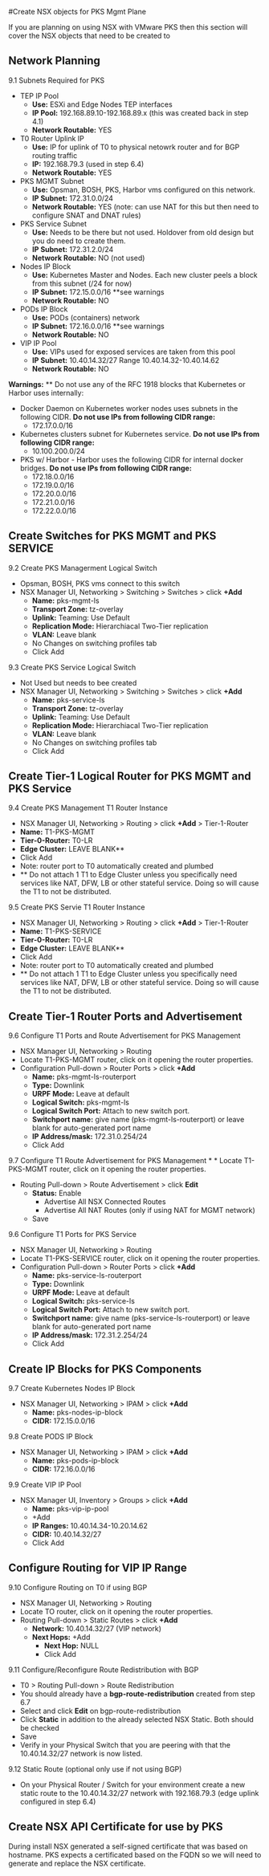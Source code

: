 #Create NSX objects for PKS Mgmt Plane

If you are planning on using NSX with VMware PKS then this section will cover the NSX objects that need to be created to

## Network Planning
9.1 Subnets Required for PKS
  * TEP IP Pool
    * **Use:** ESXi and Edge Nodes TEP interfaces
    * **IP Pool:** 192.168.89.10-192.168.89.x (this was created back in step 4.1)
    * **Network Routable:** YES
  * T0 Router Uplink IP
    * **Use:** IP for uplink of T0 to physical netowrk router and for BGP routing traffic
    * **IP:** 192.168.79.3 (used in step 6.4)
    * **Network Routable:** YES
  * PKS MGMT Subnet
    * **Use:** Opsman, BOSH, PKS, Harbor vms configured on this network.
    * **IP Subnet:** 172.31.0.0/24
    * **Network Routable:** YES (note: can use NAT for this but then need to configure SNAT and DNAT rules)
  * PKS Service Subnet
    * **Use:** Needs to be there but not used.  Holdover from old design but you do need to create them.
    * **IP Subnet:** 172.31.2.0/24
    * **Network Routable:** NO (not used)
  * Nodes IP Block
    * **Use:** Kubernetes Master and Nodes. Each new cluster peels a block from this subnet (/24 for now)
    * **IP Subnet:** 172.15.0.0/16 **see warnings
    * **Network Routable:** NO
  * PODs IP Block
    * **Use:** PODs (containers) network
    * **IP Subnet:** 172.16.0.0/16 **see warnings
    * **Network Routable:** NO
  * VIP IP Pool
    * **Use:** VIPs used for exposed services are taken from this pool
    * **IP Subnet:** 10.40.14.32/27
    Range 10.40.14.32-10.40.14.62
    * **Network Routable:** NO

  **Warnings:** ** Do not use any of the RFC 1918 blocks that Kubernetes or Harbor uses internally:

  * Docker Daemon on Kubernetes worker nodes uses subnets in the following CIDR.  **Do not use IPs from following CIDR range:**
    * 172.17.0.0/16
  * Kubernetes clusters subnet for Kubernetes service.  **Do not use IPs from following CIDR range:**
    * 10.100.200.0/24
  * PKS w/ Harbor - Harbor uses the following CIDR for internal docker bridges.  **Do not use IPs from following CIDR range:**
    * 172.18.0.0/16
    * 172.19.0.0/16
    * 172.20.0.0/16
    * 172.21.0.0/16
    * 172.22.0.0/16

## Create Switches for PKS MGMT and PKS SERVICE

9.2 Create PKS Managerment Logical Switch
  * Opsman, BOSH, PKS vms connect to this switch
  * NSX Manager UI, Networking > Switching > Switches > click **+Add**
    * **Name:** pks-mgmt-ls
    * **Transport Zone:** tz-overlay
    * **Uplink:** Teaming: Use Default
    * **Replication Mode:** Hierarchiacal Two-Tier replication
    * **VLAN:** Leave blank
    * No Changes on switching profiles tab
    * Click Add

9.3 Create PKS Service Logical Switch
  * Not Used but needs to bee created
  * NSX Manager UI, Networking > Switching > Switches > click **+Add**
    * **Name:** pks-service-ls
    * **Transport Zone:** tz-overlay
    * **Uplink:** Teaming: Use Default
    * **Replication Mode:** Hierarchiacal Two-Tier replication
    * **VLAN:** Leave blank
    * No Changes on switching profiles tab
    * Click Add

## Create Tier-1 Logical Router for PKS MGMT and PKS Service

9.4 Create PKS Management T1 Router Instance
  * NSX Manager UI, Networking > Routing > click **+Add** > Tier-1-Router
  * **Name:** T1-PKS-MGMT
  * **Tier-0-Router:** T0-LR
  * **Edge Cluster:** LEAVE BLANK**
  * Click Add
  * Note: router port to T0 automatically created and plumbed
  * ** Do not attach 1 T1 to Edge Cluster unless you specifically need services like NAT, DFW, LB or other stateful service.  Doing so will cause the T1 to not be distributed.

  9.5 Create PKS Servie T1 Router Instance
  * NSX Manager UI, Networking > Routing > click **+Add** > Tier-1-Router
  * **Name:** T1-PKS-SERVICE
  * **Tier-0-Router:** T0-LR
  * **Edge Cluster:** LEAVE BLANK**
  * Click Add
  * Note: router port to T0 automatically created and plumbed
  * ** Do not attach 1 T1 to Edge Cluster unless you specifically need services like NAT, DFW, LB or other stateful service.  Doing so will cause the T1 to not be distributed.

## Create Tier-1 Router Ports and Advertisement

9.6 Configure T1 Ports and Route Advertisement for PKS Management
  * NSX Manager UI, Networking > Routing
  * Locate T1-PKS-MGMT router, click on it opening the router properties.
  * Configuration Pull-down > Router Ports > click **+Add**
    * **Name:** pks-mgmt-ls-routerport
    * **Type:** Downlink
    * **URPF Mode:** Leave at default
    * **Logical Switch:** pks-mgmt-ls
    * **Logical Switch Port:** Attach to new switch port.
    * **Switchport name:** give name (pks-mgmt-ls-routerport) or leave blank for auto-generated port name
    * **IP Address/mask:** 172.31.0.254/24
    * Click Add
  
  9.7 Configure T1 Route Advertisement for PKS Management
    * * Locate T1-PKS-MGMT router, click on it opening the router properties.
  * Routing Pull-down > Route Advertisement > click **Edit**
    * **Status:** Enable
      * Advertise All NSX Connected Routes
      * Advertise All NAT Routes (only if using NAT for MGMT network)
    * Save

9.6 Configure T1 Ports for PKS Service
  * NSX Manager UI, Networking > Routing
  * Locate T1-PKS-SERVICE router, click on it opening the router properties.
  * Configuration Pull-down > Router Ports > click **+Add**
    * **Name:** pks-service-ls-routerport
    * **Type:** Downlink
    * **URPF Mode:** Leave at default
    * **Logical Switch:** pks-service-ls
    * **Logical Switch Port:** Attach to new switch port.
    * **Switchport name:** give name (pks-service-ls-routerport) or leave blank for auto-generated port name
    * **IP Address/mask:** 172.31.2.254/24
    * Click Add

## Create IP Blocks for PKS Components
9.7 Create Kubernetes Nodes IP Block
  * NSX Manager UI, Networking > IPAM > click **+Add**
    * **Name:** pks-nodes-ip-block
    * **CIDR:** 172.15.0.0/16

9.8 Create PODS IP Block
  * NSX Manager UI, Networking > IPAM > click **+Add**
    * **Name:** pks-pods-ip-block
    * **CIDR:** 172.16.0.0/16

9.9 Create VIP IP Pool
  * NSX Manager UI, Inventory > Groups > click **+Add**
    * **Name:** pks-vip-ip-pool
    * +Add
    * **IP Ranges:** 10.40.14.34-10.20.14.62
    * **CIDR:** 10.40.14.32/27
    * Click Add

## Configure Routing for VIP IP Range
9.10 Configure Routing on T0 if using BGP
  * NSX Manager UI, Networking > Routing
  * Locate TO router, click on it opening the router properties.
  * Routing Pull-down > Static Routes > click **+Add**
    * **Network:** 10.40.14.32/27 (VIP network)
    * **Next Hops:** +Add
      * **Next Hop:** NULL
      * Click Add

9.11 Configure/Reconfigure Route Redistribution with BGP
  * T0 > Routing Pull-down > Route Redistribution
  * You should already have a **bgp-route-redistribution** created from step 6.7
  * Select and click **Edit** on bgp-route-redistribution
  * Click **Static** in addition to the already selected NSX Static.  Both should be checked
  * Save
  * Verify in your Physical Switch that you are peering with that the 10.40.14.32/27 network is now listed.

9.12 Static Route (optional only use if not using BGP)
  * On your Physical Router / Switch for your environment create a new static route to the 10.40.14.32/27 network with 192.168.79.3 (edge uplink configured in step 6.4)

  ## Create NSX API Certificate for use by PKS

  During install NSX generated a self-signed certificate that was based on hostname.  PKS expects a certificated based on the FQDN so we will need to generate and replace the NSX certificate.


